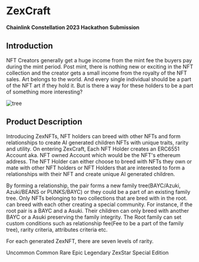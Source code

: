 # ZexCraft

**Chainlink Constellation 2023 Hackathon Submission**

## Introduction

NFT Creators generally get a huge income from the mint fee the buyers pay during the mint period. Post mint, there is nothing new or exciting in the NFT collection and the creator gets a small income from the royalty of the NFT sales. Art belongs to the world. And every single individual should be a part of the NFT art if they hold it. But is there a way for these holders to be a part of something more interesting?


![tree](https://github.com/ZexCraft/.github/assets/79229998/8785f5b9-b19a-4f59-b65f-12624b9baea1)


## Product Description

Introducing ZexNFTs, NFT holders can breed with other NFTs and form relationships to create AI generated children NFTs with unique traits, rarity and utility. On entering ZexCraft, Each NFT Holder creates an ERC6551 Account aka. NFT owned Account which would be the NFT's ethereum address. The NFT Holder can either choose to breed with NFTs they own or mate with other NFT holders or NFT Holders that are interested to form a relationships with their NFT and create unique AI generated children.


By forming a relationship, the pair forms a new family tree(BAYC/Azuki, Azuki/BEANS or PUNKS/BAYC) or they could be a part of an existing family tree. Only NFTs belonging to two collections that are bred with in the root. can breed with each other creating a special community. For instance, if the root pair is a BAYC and a Asuki. Their children can only breed with another BAYC or a Asuki preserving the family integrity. The Root family can set custom conditions such as relationship fee(Fee to be a part of the family tree), rarity criteria, attributes criteria etc.



For each generated ZexNFT, there are seven levels of rarity.

Uncommon
Common
Rare
Epic
Legendary
ZexStar
Special Edition
